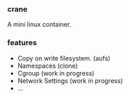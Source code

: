 ### crane

A mini linux container.

### features

* Copy on write filesystem. (aufs)
* Namespaces (clone)
* Cgroup (work in progress)
* Network Settings (work in progress)
* ...

